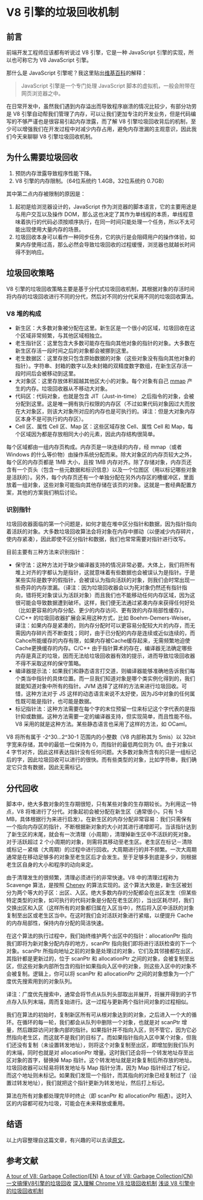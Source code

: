 # V8 引擎的垃圾回收机制

## 前言

前端开发工程师应该都有听说过 V8 引擎，它是一种 JavaScript 引擎的实现，所以也可称它为 V8 JavaScript 引擎。

那什么是 JavaScript 引擎呢？我这里贴出[维基百科](https://zh.wikipedia.org/wiki/JavaScript%E5%BC%95%E6%93%8E)的解释：
> JavaScript 引擎是一个专门处理 JavaScript 脚本的虚拟机，一般会附带在网页浏览器之中。

在日常开发中，虽然我们遇到内存溢出而导致程序崩溃的情况比较少，有部分功劳是 V8 引擎自动帮我们管理了内存，可以让我们更加专注的开发业务，但是代码编写的不够严谨也是很容易引起内存泄露，而了解 V8 引擎垃圾回收背后的机制，至少可以增强我们在开发过程中对减少内存占用，避免内存泄漏的主观意识，因此我们今天来聊聊 V8 引擎垃圾回收机制。

## 为什么需要垃圾回收

1. 预防内存泄露导致程序性能下降。
2. V8 引擎的内存限制。（64位系统约 1.4GB，32位系统约 0.7GB）

其中第二点内存被限制的原因是：
1. 起初是给浏览器设计的，JavaScript 作为浏览器的脚本语言，它的主要用途是与用户交互以及操作 DOM，那么这也决定了其作为单线程的本质，单线程意味着执行的代码必须按顺序执行，在同一时间只能处理一个任务，所以不太可能出现使用大量内存的场景。
2. 垃圾回收本身可以看作一种同步任务，它的执行是会阻碍用户的操作体验，如果内存使用过高，那么必然会导致垃圾回收的过程缓慢，浏览器也就越长时间得不到响应。

## 垃圾回收策略

V8 引擎的垃圾回收策略主要是基于分代式垃圾回收机制，其根据对象的存活时间将内存的垃圾回收进行不同的分代，然后对不同的分代采用不同的垃圾回收算法。

### V8 堆的构成

- 新生区：大多数对象被分配在这里。新生区是一个很小的区域，垃圾回收在这个区域非常频繁，与其他区域相独立。
- 老生指针区：这里包含大多数可能存在指向其他对象的指针的对象。大多数在新生区存活一段时间之后的对象都会被挪到这里。
- 老生数据区：这里存放只包含原始数据的对象（这些对象没有指向其他对象的指针）。字符串、封箱的数字以及未封箱的双精度数字数组，在新生区存活一段时间后会被移动到这里。
- 大对象区：这里存放体积超越其他区大小的对象。每个对象有自己 [mmap](https://www.cnblogs.com/huxiao-tee/p/4660352.html) 产生的内存。垃圾回收器从不移动大对象。
- 代码区：代码对象，也就是包含 JIT（Just-in-time） 之后指令的对象，会被分配到这里。这是唯一拥有执行权限的内存区（不过如果代码对象因过大而放在大对象区，则该大对象所对应的内存也是可执行的。译注：但是大对象内存区本身不是可执行的内存区）。
- Cell 区、属性 Cell 区、Map 区：这些区域存放 Cell、属性 Cell 和 Map，每个区域因为都是存放相同大小的元素，因此内存结构很简单。

每个区域都由一组内存页构成。内存页是一块连续的内存，经 mmap（或者 Windows 的什么等价物）由操作系统分配而来。除大对象区的内存页较大之外，每个区的内存页都是 1MB 大小，且按 1MB 内存对齐。除了存储对象，内存页还含有一个页头（包含一些元数据和标识信息）以及一个位图区（用以标记哪些对象是活跃的）。另外，每个内存页还有一个单独分配在另外内存区的槽缓冲区，里面放着一组对象，这些对象可能指向其他存储在该页的对象。这就是一套经典配置方案，其他的方案我们稍后讨论。

### 识别指针

垃圾回收器面临的第一个问题是，如何才能在堆中区分指针和数据，因为指针指向着活跃的对象。大多数垃圾回收算法会将对象在内存中挪动（以便减少内存碎片，使内存紧凑），因此即使不区分指针和数据，我们也常常需要对指针进行改写。

目前主要有三种方法来识别指针：

- 保守法：这种方法对于缺少编译器支持的情况非常必要。大体上，我们将所有堆上对齐的字都认为是指针，这就意味着有些数据也会被误认为是指针。于是某些实际是数字的假指针，会被误认为指向活跃的对象，则我们会时常出现一些奇异的内存泄漏。（译注：因为垃圾回收器会以为死对象仍然还有指针指向，错将死对象误认为活跃对象）而且我们也不能移动任何内存区域，因为这很可能会导致数据遭到破坏。这样，我们便无法通过紧凑内存来获得任何好处（比如更容易的内存分配、更少的内存访问、更有效的内存局部性缓存）。C/C++ 的垃圾回收器扩展会采用这种方式，比如 Boehm-Demers-Weiser。
译注：如果内存是紧凑的，则内存分配时可以更容易分配较大片的内存，而无需因内存碎片而不断查找；同时，由于已分配的内存是连续或近似连续的，而Cahce所能缓存的内存有限，如果内存被Cache缓存起来，无需频繁地迫使Cache更换缓存的内存。C/C++ 由于指针算术的存在，编译器无法确定哪些内存是真正的垃圾，因而无法给垃圾回收器有效的提示，进而导致垃圾回收器不得不采取这样的保守策略。
- 编译器提示法：如果我们和静态语言打交道，则编译器能够准确地告诉我们每个类当中指针的具体位置。而一旦我们知道对象是哪个类实例化得到的，我们就能知道对象中所有的指针。JVM 选择了这样的方法来进行垃圾回收。可惜，这种方法对于 JS 这样的动态语言来说不太好使，因为JS中对象的任何属性既可能是指针，也可能是数据。
- 标记指针法：这种方法需要在每个字的末位预留一位来标记这个字代表的是指针抑或数据。这种方法需要一定的编译器支持，但实现简单，而且性能不俗。V8 采用的就是这种方法。某些静态语言也采用了这样的方法，如 OCaml。

V8 将所有属于 -2^30…2^30-1 范围内的小整数（V8 内部称其为 Smis）以 32bit 字宽来存储，其中的最低一位保持为 0，而指针的最低两位则为 01。由于对象以 4 字节对齐，因此这样表达指针没有任何问题。大多数对象所含有的只是一组标记后的字，因此垃圾回收可以进行的很快。而有些类型的对象，比如字符串，我们确定它只含有数据，因此无需标记。

## 分代回收

脚本中，绝大多数对象的生存期很短，只有某些对象的生存期较长。为利用这一特点，V8 将堆进行了分代。对象起初会被分配在新生区（通常很小，只有 1-8 MB，具体根据行为来进行启发）。在新生区的内存分配非常容易：我们只需保有一个指向内存区的指针，不断根据新对象的大小对其进行递增即可。当该指针达到了新生区的末尾，就会有一次清理（小周期），清理掉新生区中不活跃的死对象。对于活跃超过 2 个小周期的对象，则需将其移动至老生区。老生区在标记－清除或标记－紧缩（大周期）的过程中进行回收。大周期进行的并不频繁。一次大周期通常是在移动足够多的对象至老生区后才会发生。至于足够多到底是多少，则根据老生区自身的大小和程序的动向来定。

由于清理发生的很频繁，清理必须进行的非常快速。V8 中的清理过程称为 Scavenge 算法，是按照 [Cheney](https://en.wikipedia.org/wiki/Cheney's_algorithm) 的算法实现的。这个算法大致是，新生区被划分为两个等大的子区：出区、入区。绝大多数内存的分配都会在出区发生（但某些特定类型的对象，如可执行的代码对象是分配在老生区的），当出区耗尽时，我们交换出区和入区（这样所有的对象都归属在入区当中），然后将入区中活跃的对象复制至出区或老生区当中。在这时我们会对活跃对象进行紧缩，以便提升 Cache 的内存局部性，保持内存分配的简洁快速。

在这个算法的执行过程中，我们始终维护两个出区中的指针：allocationPtr 指向我们即将为新对象分配内存的地方，scanPtr 指向我们即将进行活跃检查的下一个对象。scanPtr 所指向地址之前的对象是处理过的对象，它们及其邻接都在出区，其指针都是更新过的，位于 scanPtr 和 allocationPtr 之间的对象，会被复制至出区，但这些对象内部所包含的指针如果指向入区中的对象，则这些入区中的对象不会被复制。逻辑上，你可以将 scanPtr 和 allocationPtr 之间的对象想象为一个广度优先搜索用到的对象队列。

译注：广度优先搜索中，通常会将节点从队列头部取出并展开，将展开得到的子节点存入队列末端，周而复始进行。这一过程与更新两个指针间对象的过程相似。

我们在算法的初始时，复制新区所有可从根对象达到的对象，之后进入一个大的循环。在循环的每一轮，我们都会从队列中删除一个对象，也就是对 scanPtr 增量，然后跟踪访问对象内部的指针。如果指针并不指向入区，则不管它，因为它必然指向老生区，而这就不是我们的目标了。而如果指针指向入区中某个对象，但我们还没有复制（未设置转发地址），则将这个对象复制至出区，即增加到我们队列的末端，同时也就是对 allocationPtr 增量。这时我们还会将一个转发地址存至出区对象的首字，替换掉 Map 指针。这个转发地址就是对象复制后所存放的地址。垃圾回收器可以轻易将转发地址与 Map 指针分清，因为 Map 指针经过了标记，而这个地址则未标记。如果我们发现一个指针，而其指向的对象已经复制过了（设置过转发地址），我们就把这个指针更新为转发地址，然后打上标记。

算法在所有对象都处理完毕时终止（即 scanPtr 和 allocationPtr 相遇）。这时入区的内容都可视为垃圾，可能会在未来释放或重用。

## 结语

以上内容整理自这篇文章，有兴趣的可以去读[原文](http://www.jayconrod.com/posts/55/a-tour-of-v8-garbage-collection)。

## 参考文献

[A tour of V8: Garbage Collection(EN)](http://www.jayconrod.com/posts/55/a-tour-of-v8-garbage-collection)
[A tour of V8: Garbage Collection(CN)](http://newhtml.net/v8-garbage-collection/)
[一文搞懂V8引擎的垃圾回收](https://juejin.cn/post/6844904016325902344)
[深入理解 Chrome V8 垃圾回收机制](https://segmentfault.com/a/1190000025129635)
[浅谈 V8 引擎中的垃圾回收机制](https://segmentfault.com/a/1190000000440270)